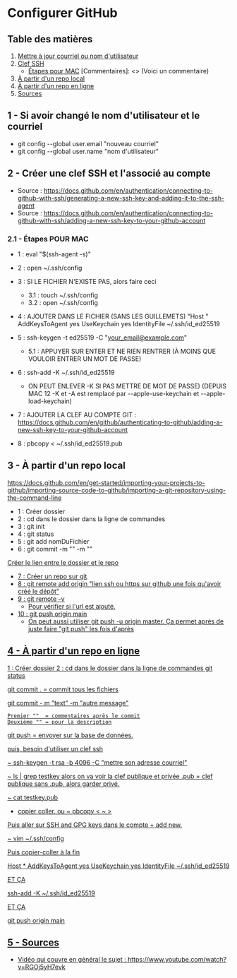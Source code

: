 # Configurer GitHub

## Table des matières

1. [Mettre à jour courriel ou nom d'utilisateur](#Si-avoir-changé-le-nom-d'utilisateur-et-le-courriel)
1. [Clef SSH](#2---créer-une-clef-ssh-et-lassocié-au-compte)
   - [Étapes pour MAC](#21---étapes-pour-mac)
     [Commentaires]: <> (Voici un commentaire)
1. [À partir d'un repo local](#3---à-partir-dun-repo-local)
1. [À partir d'un repo en ligne](#4---à-partir-dun-repo-en-ligne)
1. [Sources](#5---sources)

## 1 - Si avoir changé le nom d'utilisateur et le courriel

- git config --global user.email "nouveau courriel"
- git config --global user.name "nom d'utilisateur"

## 2 - Créer une clef SSH et l'associé au compte

- Source : https://docs.github.com/en/authentication/connecting-to-github-with-ssh/generating-a-new-ssh-key-and-adding-it-to-the-ssh-agent
- Source : https://docs.github.com/en/authentication/connecting-to-github-with-ssh/adding-a-new-ssh-key-to-your-github-account

### 2.1 - Étapes POUR MAC

- 1 : eval "$(ssh-agent -s)"
- 2 : open ~/.ssh/config
- 3 : SI LE FICHIER N'EXISTE PAS, alors faire ceci
  - 3.1 : touch ~/.ssh/config
  - 3.2 : open ~/.ssh/config
- 4 : AJOUTER DANS LE FICHIER (SANS LES GUILLEMETS)
  "Host \"
  AddKeysToAgent yes
  UseKeychain yes
  IdentityFile ~/.ssh/id_ed25519

- 5 : ssh-keygen -t ed25519 -C "your_email@example.com"
  - 5.1 : APPUYER SUR ENTER ET NE RIEN RENTRER (À MOINS QUE VOULOIR ENTRER UN MOT DE PASSE)
- 6 : ssh-add -K ~/.ssh/id_ed25519
  - ON PEUT ENLEVER -K SI PAS METTRE DE MOT DE PASSE) (DEPUIS MAC 12 -K et -A est remplacé par --apple-use-keychain et --apple-load-keychain)
- 7 : AJOUTER LA CLEF AU COMPTE GIT : https://docs.github.com/en/github/authenticating-to-github/adding-a-new-ssh-key-to-your-github-account
- 8 : pbcopy < ~/.ssh/id_ed25519.pub

## 3 - À partir d'un repo local

https://docs.github.com/en/get-started/importing-your-projects-to-github/importing-source-code-to-github/importing-a-git-repository-using-the-command-line

- 1 : Créer dossier
- 2 : cd dans le dossier dans la ligne de commandes
- 3 : git init
- 4 : git status
- 5 : git add nomDuFichier
- 6 : git commit -m "" -m ""

<u> Créer le lien entre le dossier et le repo <u>

- 7 : Créer un repo sur git
- 8 : git remote add origin "lien ssh ou https sur github une fois qu'avoir créé le dépôt"
- 9 : git remote -v
  - Pour vérifier si l'url est ajouté.
- 10 : git push origin main
  - On peut aussi utiliser git push -u origin master. Ça permet après de juste faire "git push" les fois d'après

## 4 - À partir d'un repo en ligne

1 : Créer dossier
2 : cd dans le dossier dans la ligne de commandes
git status

git commit . = commit tous les fichiers

git commit - m "text" -m "autre message"

    Premier ""  = commentaires après le commit
    Deuxième "" = pour la description

git push = envoyer sur la base de données.

puis, besoin d'utiliser un clef ssh

~ ssh-keygen -t rsa -b 4096 -C "mettre son adresse courriel"

~ ls | grep testkey
alors on va voir la clef publique et privée
.pub = clef publique
sans .pub, alors garder privé.

~ cat testkey.pub

- copier coller. ou ~ pbcopy < ~ >

Puis aller sur SSH and GPG keys dans le compte + add new.

~ vim ~/.ssh/config

Puis copier-coller à la fin

Host \*
AddKeysToAgent yes
UseKeychain yes
IdentityFile ~/.ssh/id_ed25519

ET ÇA

ssh-add -K ~/.ssh/id_ed25519

ET ÇA

git push origin main

## 5 - Sources

- Vidéo qui couvre en général le sujet : https://www.youtube.com/watch?v=RGOj5yH7evk
